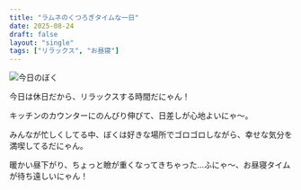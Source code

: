 ```yaml
---
title: "ラムネのくつろぎタイムな一日"
date: 2025-08-24
draft: false
layout: "single"
tags: ["リラックス", "お昼寝"]
---
```


![今日のぼく](/images/cat-2025-08-24T09-46-00.jpg)

今日は休日だから、リラックスする時間だにゃん！ 

キッチンのカウンターにのんびり伸びて、日差しが心地よいにゃ〜。 

みんなが忙しくしてる中、ぼくは好きな場所でゴロゴロしながら、幸せな気分を満喫してるだにゃん。 

暖かい昼下がり、ちょっと瞼が重くなってきちゃった…ふにゃ〜、お昼寝タイムが待ち遠しいにゃん！